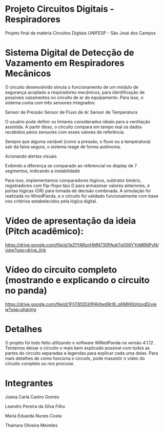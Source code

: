 # Projeto Circuitos Digitais - Respiradores

Projeto final da matéria Circuitos Digitais UNIFESP - São José dos Campos

# Sistema Digital de Detecção de Vazamento em Respiradores Mecânicos
O circuito desenvolvido simula o funcionamento de um módulo de segurança acoplado a respiradores mecânicos, para identificação de possíveis vazamentos no circuito de ar do equipamento. Para isso, o sistema conta com três sensores integrados:

Sensor de Pressão
Sensor de Fluxo de Ar
Sensor de Temperatura

O usuário pode definir os limiares considerados ideais para a ventilação assistida. A partir disso, o circuito compara em tempo real os dados recebidos pelos sensores com esses valores de referência.

Sempre que alguma variável (como a pressão, o fluxo ou a temperatura) sair da faixa segura, o sistema reage de forma autônoma:

Acionando alertas visuais

Exibindo a diferença se comparado ao referencial no display de 7 segmentos, indicando a instabilidade

Para isso, implementamos comparadores lógicos, subtrator binário, registradores com flip-flops tipo D para armazenar valores anteriores, e portas lógicas (OR) para tomada de decisão combinada. A simulação foi realizada no WiredPanda, e o circuito foi validado funcionalmente com base nos critérios estabelecidos pela lógica digital.

# Vídeo de apresentação da ideia (Pitch acadêmico):
https://drive.google.com/file/d/1eZfYARznHMN730PAokTp006YYoM6NPyN/view?usp=drive_link

# Vídeo do circuito completo (mostrando e explicando o circuito no panda)
https://drive.google.com/file/d/1FhT8555XfPAVtedlRrl8_pKMKKbHzodD/view?usp=sharing

# Detalhes
O projeto foi todo feito utilizando o software WiRedPanda na versão 4.1.12 . Tentamos deixar o circutio o mais bem explicado possível com todos as partes do circuito separadas e legendas para explicar cada uma delas. Para mais detalhes de como funciona o circuito, pode massistir o vídeo do circuito completo ou nos procurar.

# Integrantes
Joana Carla Castro Gomes

Leandro Pereira da Silva Filho

Maria Eduarda Nunes Costa

Thainara Oliveira Meireles
